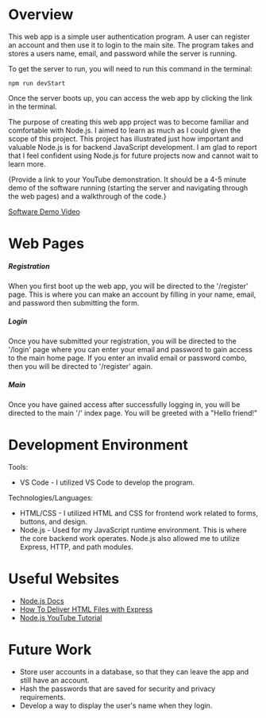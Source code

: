 # Overview

This web app is a simple user authentication program. A user can register an account and then use it to login to the main site. The program takes and stores a users name, email, and password while the server is running.

To get the server to run, you will need to run this command in the terminal:

```
npm run devStart
```

Once the server boots up, you can access the web app by clicking the link in the terminal.

The purpose of creating this web app project was to become familiar and comfortable with Node.js. I aimed to learn as much as I could given the scope of this project. This project has illustrated just how important and valuable Node.js is for backend JavaScript development. I am glad to report that I feel confident using Node.js for future projects now and cannot wait to learn more.

{Provide a link to your YouTube demonstration.  It should be a 4-5 minute demo of the software running (starting the server and navigating through the web pages) and a walkthrough of the code.}

[Software Demo Video](https://youtu.be/SK7DtbtKd98)

# Web Pages

##### Registration
When you first boot up the web app, you will be directed to the '/register' page. This is where you can make an account by filling in your name, email, and password then submitting the form. 

##### Login
Once you have submitted your registration, you will be directed to the '/login' page where you can enter your email and password to gain access to the main home page. If you enter an invalid email or password combo, then you will be directed to '/register' again.

##### Main
Once you have gained access after successfully logging in, you will be directed to the main '/' index page. You will be greeted with a "Hello friend!"

# Development Environment

Tools:

* VS Code - I utilized VS Code to develop the program.

Technologies/Languages:
* HTML/CSS - I utilized HTML and CSS for frontend work related to forms, buttons, and design.
* Node.js - Used for my JavaScript runtime environment. This is where the core backend work operates. Node.js also allowed me to utilize Express, HTTP, and path modules.

# Useful Websites

* [Node.js Docs](https://nodejs.dev/learn)
* [How To Deliver HTML Files with Express](https://www.digitalocean.com/community/tutorials/use-expressjs-to-deliver-html-files)
* [Node.js YouTube Tutorial](https://www.youtube.com/watch?v=-RCnNyD0L-s&list=LL&index=2&t=1506s)

# Future Work

* Store user accounts in a database, so that they can leave the app and still have an account.
* Hash the passwords that are saved for security and privacy requirements. 
* Develop a way to display the user's name when they login. 